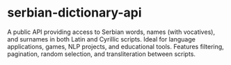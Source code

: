 # serbian-dictionary-api
A public API providing access to Serbian words, names (with vocatives), and surnames in both Latin and Cyrillic scripts. Ideal for language applications, games, NLP projects, and educational tools. Features filtering, pagination, random selection, and transliteration between scripts.


